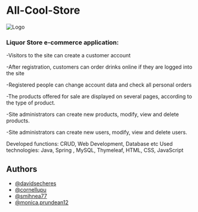 
# All-Cool-Store 
![Logo](https://i.im.ge/2023/01/25/sHv1oW.logo02.png)

### **Liquor Store e-commerce application:**

-Visitors to the site can create a customer account

-After registration, customers can order drinks online if they are logged into the site

-Registered people can change account data and check all personal orders

-The products offered for sale are displayed on several pages, according to the type of product.

-Site administrators can create new products, modify, view and delete products.

-Site administrators can create new users, modify, view and delete users.




Developed functions: CRUD, Web Development, Database etc
Used technologies: Java, Spring , MySQL, Thymeleaf, HTML, CSS, JavaScript





## Authors

- [@davidsecheres](https://github.com/davidsecheres)
- [@cornellupu](https://gitlab.com/cornellupu)
- [@smihnea77](https://gitlab.com/smihnea77)
- [@monica.prundean12](https://gitlab.com/monica.prundean12)


